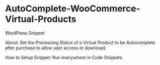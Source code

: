 # AutoComplete-WooCommerce-Virtual-Products
WordPress Snippet 

About: Set the Processing Status of a Virtual Product to be Autocomplete after purchase to allow user access or download.

How to Setup Snippet: Run everywhere in Code Snippets.
